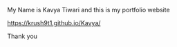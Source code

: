My Name is Kavya Tiwari and this is my portfolio website

https://krush9t1.github.io/Kavya/

Thank you
